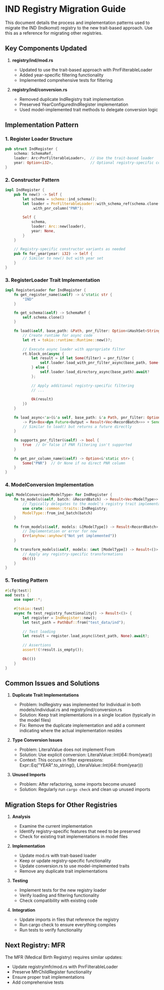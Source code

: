 # IND Registry Migration Guide

This document details the process and implementation patterns used to migrate the IND (Indkomst) registry to the new trait-based approach. Use this as a reference for migrating other registries.

## Key Components Updated

1. **registry/ind/mod.rs**
   - Updated to use the trait-based approach with PnrFilterableLoader
   - Added year-specific filtering functionality
   - Implemented comprehensive tests for filtering

2. **registry/ind/conversion.rs**
   - Removed duplicate IndRegistry trait implementation
   - Preserved YearConfiguredIndRegister implementation
   - Used model-implemented trait methods to delegate conversion logic

## Implementation Pattern

### 1. Register Loader Structure

```rust
pub struct IndRegister {
    schema: SchemaRef,
    loader: Arc<PnrFilterableLoader>,  // Use the trait-based loader
    year: Option<i32>,                 // Optional registry-specific configuration
}
```

### 2. Constructor Pattern

```rust
impl IndRegister {
    pub fn new() -> Self {
        let schema = schema::ind_schema();
        let loader = PnrFilterableLoader::with_schema_ref(schema.clone())
            .with_pnr_column("PNR");
        
        Self {
            schema,
            loader: Arc::new(loader),
            year: None,
        }
    }
    
    // Registry-specific constructor variants as needed
    pub fn for_year(year: i32) -> Self {
        // Similar to new() but with year set
    }
}
```

### 3. RegisterLoader Trait Implementation

```rust
impl RegisterLoader for IndRegister {
    fn get_register_name(&self) -> &'static str {
        "IND"
    }

    fn get_schema(&self) -> SchemaRef {
        self.schema.clone()
    }
    
    fn load(&self, base_path: &Path, pnr_filter: Option<&HashSet<String>>) -> Result<Vec<RecordBatch>> {
        // Create runtime for async code
        let rt = tokio::runtime::Runtime::new()?;
        
        // Execute async loader with appropriate filter
        rt.block_on(async {
            let result = if let Some(filter) = pnr_filter {
                self.loader.load_with_pnr_filter_async(base_path, Some(filter)).await?
            } else {
                self.loader.load_directory_async(base_path).await?
            };
            
            // Apply additional registry-specific filtering
            // ...
            
            Ok(result)
        })
    }
    
    fn load_async<'a>(&'a self, base_path: &'a Path, pnr_filter: Option<&'a HashSet<String>>)
        -> Pin<Box<dyn Future<Output = Result<Vec<RecordBatch>>> + Send + 'a>> {
        // Similar to load() but returns a future directly
    }
    
    fn supports_pnr_filter(&self) -> bool {
        true  // Or false if PNR filtering isn't supported
    }
    
    fn get_pnr_column_name(&self) -> Option<&'static str> {
        Some("PNR")  // Or None if no direct PNR column
    }
}
```

### 4. ModelConversion Implementation

```rust
impl ModelConversion<ModelType> for IndRegister {
    fn to_models(&self, batch: &RecordBatch) -> Result<Vec<ModelType>> {
        // Typically delegates to the model's registry trait implementation
        use crate::common::traits::IndRegistry;
        ModelType::from_ind_batch(batch)
    }
    
    fn from_models(&self, models: &[ModelType]) -> Result<RecordBatch> {
        // Implementation or error for now
        Err(anyhow::anyhow!("Not yet implemented"))
    }
    
    fn transform_models(&self, models: &mut [ModelType]) -> Result<()> {
        // Apply any registry-specific transformations
        Ok(())
    }
}
```

### 5. Testing Pattern

```rust
#[cfg(test)]
mod tests {
    use super::*;
    
    #[tokio::test]
    async fn test_registry_functionality() -> Result<()> {
        let register = IndRegister::new();
        let test_path = PathBuf::from("test_data/ind");
        
        // Test loading
        let result = register.load_async(&test_path, None).await?;
        
        // Assertions
        assert!(!result.is_empty());
        
        Ok(())
    }
}
```

## Common Issues and Solutions

1. **Duplicate Trait Implementations**
   - Problem: IndRegistry was implemented for Individual in both models/individual.rs and registry/ind/conversion.rs
   - Solution: Keep trait implementations in a single location (typically in the model files)
   - Fix: Remove the duplicate implementation and add a comment indicating where the actual implementation resides

2. **Type Conversion Issues**
   - Problem: LiteralValue does not implement From<i32>
   - Solution: Use explicit conversion: LiteralValue::Int(i64::from(year))
   - Context: This occurs in filter expressions: Expr::Eq("YEAR".to_string(), LiteralValue::Int(i64::from(year)))

3. **Unused Imports**
   - Problem: After refactoring, some imports become unused
   - Solution: Regularly run `cargo check` and clean up unused imports

## Migration Steps for Other Registries

1. **Analysis**
   - Examine the current implementation
   - Identify registry-specific features that need to be preserved
   - Check for existing trait implementations in model files

2. **Implementation**
   - Update mod.rs with trait-based loader
   - Keep or update registry-specific functionality
   - Update conversion.rs to use model-implemented traits
   - Remove any duplicate trait implementations

3. **Testing**
   - Implement tests for the new registry loader
   - Verify loading and filtering functionality
   - Check compatibility with existing code

4. **Integration**
   - Update imports in files that reference the registry
   - Run cargo check to ensure everything compiles
   - Run tests to verify functionality

## Next Registry: MFR

The MFR (Medical Birth Registry) requires similar updates:
- Update registry/mfr/mod.rs with PnrFilterableLoader
- Preserve MfrChildRegister functionality
- Ensure proper trait implementations
- Add comprehensive tests